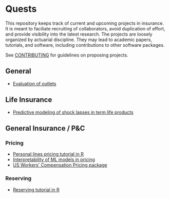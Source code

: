 # Quests

This repository keeps track of current and upcoming projects in insurance. It is meant to faciliate recruiting of collaborators, avoid duplication of effort, and provide visibility into the latest research. The projects are loosely organized by actuarial discipline. They may lead to academic papers, tutorials, and software, including contributions to other software packages.

See [CONTRIBUTING](https://github.com/kasaai/quests/blob/master/CONTRIBUTING.md) for guidelines on proposing projects.

## General

- [Evaluation of outlets](https://github.com/kasaai/quests/issues/6)

## Life Insurance

- [Predictive modeling of shock lapses in term life products](https://github.com/kasaai/lapseml)

## General Insurance / P&C

### Pricing

- [Personal lines pricing tutorial in R](https://github.com/kasaai/pc-pricing-tutorial)
- [Interpretability of ML models in pricing](https://github.com/kasaai/quests/issues/5)
- [US Workers' Compensation Pricing package](https://github.com/kasaai/wcrater)

### Reserving

- [Reserving tutorial in R](https://github.com/kasaai/quests/issues/7)
